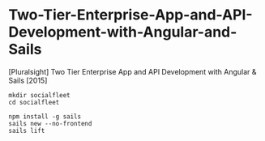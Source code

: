 # Two-Tier-Enterprise-App-and-API-Development-with-Angular-and-Sails
[Pluralsight] Two Tier Enterprise App and API Development with Angular &amp; Sails [2015]


    mkdir socialfleet
    cd socialfleet

    npm install -g sails
    sails new --no-frontend
    sails lift
    
